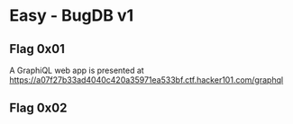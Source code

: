 # Easy - BugDB v1

## Flag 0x01

A GraphiQL web app is presented at https://a07f27b33ad4040c420a35971ea533bf.ctf.hacker101.com/graphql

## Flag 0x02
